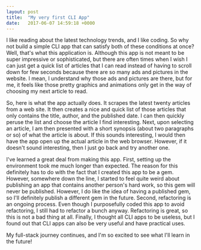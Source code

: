 ```yaml
---
layout: post
title:  "My very first CLI App"
date:   2017-06-07 14:59:18 +0000
---
```



I like reading about the latest technology trends, and I like coding.  So why not build a simple CLI app that can satisfy both of these conditions at once?  Well, that's what this application is.  Although this app is not meant to be super impressive or sophisticated, but there are often times when I wish I can just get a quick list of articles that I can read instead of having to scroll down for few seconds because there are so many ads and pictures in the website.  I mean, I understand why those ads and pictures are there, but for me, it feels like those pretty graphics and animations only get in the way of choosing my next article to read.

So, here is what the app actually does.  It scrapes the latest twenty articles from a web site.  It then creates a nice and quick list of those articles that only contains the title, author, and the published date.  I can then quickly peruse the list and choose the article I find interesting.  Next, upon selecting an article, I am then presented with a short synopsis (about two paragraphs or so) of what the article is about.  If this sounds interesting, I would then have the app open up the actual article in the web browser.  However, if it doesn't sound interesting, then I just go back and try another one.  

I've learned a great deal from making this app.  First, setting up the environment took me much longer than expected.  The reason for this definitely has to do with the fact that I created this app to be a gem.  However, somewhere down the line, I started to feel quite weird about publishing an app that contains another person's hard work, so this gem will never be published.  However, I do like the idea of having a published gem, so I'll definitely publish a different gem in the future.  Second, refactoring is an ongoing process.  Even though I purposefully coded this app to avoid refactoring, I still had to refactor a bunch anyway.  Refactoring is great, so this is not a bad thing at all.  Finally, I thought all CLI apps to be useless, but I found out that CLI apps can also be very useful and have practical uses.

My full-stack journey continues, and I'm so excited to see what I'll learn in the future!
